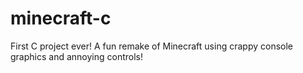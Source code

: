 # minecraft-c
First C project ever! A fun remake of Minecraft using crappy console graphics and annoying controls!
